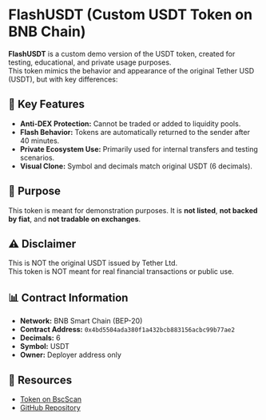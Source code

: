 # FlashUSDT (Custom USDT Token on BNB Chain)

**FlashUSDT** is a custom demo version of the USDT token, created for testing, educational, and private usage purposes.  
This token mimics the behavior and appearance of the original Tether USD (USDT), but with key differences:

## 🔐 Key Features

- **Anti-DEX Protection:** Cannot be traded or added to liquidity pools.
- **Flash Behavior:** Tokens are automatically returned to the sender after 40 minutes.
- **Private Ecosystem Use:** Primarily used for internal transfers and testing scenarios.
- **Visual Clone:** Symbol and decimals match original USDT (6 decimals).

## 🧪 Purpose

This token is meant for demonstration purposes. It is **not listed**, **not backed by fiat**, and **not tradable on exchanges**.

## ⚠️ Disclaimer

This is NOT the original USDT issued by Tether Ltd.  
This token is NOT meant for real financial transactions or public use.

## 📊 Contract Information

- **Network:** BNB Smart Chain (BEP-20)
- **Contract Address:** `0x4bd5504ada380f1a432bcb883156acbc99b77ae2`
- **Decimals:** 6
- **Symbol:** USDT
- **Owner:** Deployer address only

## 🔗 Resources

- [Token on BscScan](https://bscscan.com/token/0x4bd5504ada380f1a432bcb883156acbc99b77ae2)
- [GitHub Repository](https://github.com/remember711/flashusdt)
